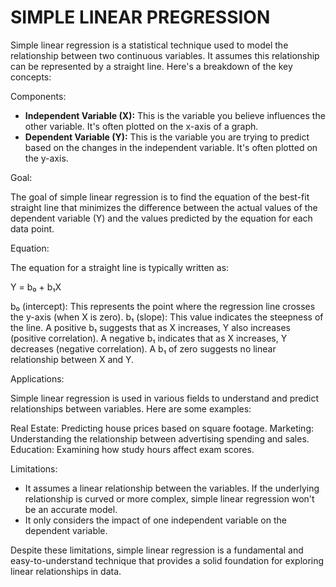 # SIMPLE LINEAR PREGRESSION

Simple linear regression is a statistical technique used to model the relationship between two continuous variables. It assumes this relationship can be represented by a straight line. Here's a breakdown of the key concepts:

Components:

* **Independent Variable (X):** This is the variable you believe influences the other variable. It's often plotted on the x-axis of a graph.
* **Dependent Variable (Y):** This is the variable you are trying to predict based on the changes in the independent variable. It's often plotted on the y-axis.

Goal:

The goal of simple linear regression is to find the equation of the best-fit straight line that minimizes the difference between the actual values of the dependent variable (Y) and the values predicted by the equation for each data point.

Equation:

The equation for a straight line is typically written as:

Y = b₀ + b₁X

b₀ (intercept): This represents the point where the regression line crosses the y-axis (when X is zero).
b₁ (slope): This value indicates the steepness of the line. 
A positive b₁ suggests that as X increases, Y also increases (positive correlation).
A negative b₁ indicates that as X increases, Y decreases (negative correlation).
A b₁ of zero suggests no linear relationship between X and Y.

Applications:

Simple linear regression is used in various fields to understand and predict relationships between variables. Here are some examples:

Real Estate: Predicting house prices based on square footage.
Marketing: Understanding the relationship between advertising spending and sales.
Education: Examining how study hours affect exam scores.

Limitations:

* It assumes a linear relationship between the variables. If the underlying relationship is curved or more complex, simple linear regression won't be an accurate model.
* It only considers the impact of one independent variable on the dependent variable.

Despite these limitations, simple linear regression is a fundamental and easy-to-understand technique that provides a solid foundation for exploring linear relationships in data.


